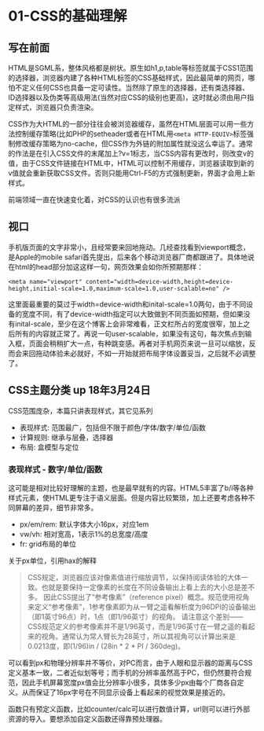 # 01-CSS的基础理解

## 写在前面

HTML是SGML系，整体风格都是树状。原生如h1,p,table等标签就属于CSS1范围的选择器，浏览器内建了各种HTML标签的CSS基础样式，因此最简单的网页，哪怕不定义任何CSS也具备一定可读性。当然除了原生的选择器，还有类选择器、ID选择器以及伪类等高级用法(当然对应CSS的级别也更高)，这时就必须由用户指定样式，浏览器只负责渲染。

CSS作为大HTML的一部分往往会被浏览器缓存，虽然在HTML层面可以用一些方法控制缓存策略(比如PHP的setheader或者在HTML用`<meta HTTP-EQUIV>`标签强制修改缓存策略为no-cache，但CSS作为外链的附加属性就没这么幸运了。通常的作法是在引入CSS文件的末尾加上?v=1标志，当CSS内容有更改时，则改变v的值，由于CSS文件链接在HTML中，HTML可以控制不用缓存，浏览器读取到新的v值就会重新获取CSS文件。否则只能用Ctrl-F5的方式强制更新，界面才会用上新样式。

前端领域一直在快速变化着，对CSS的认识也有很多流派

## 视口

手机版页面的文字非常小，且经常要来回地拖动。几经查找看到viewport概念，是Apple的mobile safari首先提出，后来各个移动浏览器厂商都跟进了。具体地说在html的head部分加这这样一句，网页效果会如你所预期那样：

```
<meta name="viewport" content="width=device-width,height=device-height,initial-scale=1.0,maximum-scale=1.0,user-scalable=no" />
```

这里面最重要的莫过于width=device-width和inital-scale=1.0两句，由于不同设备的宽度不同，有了device-width指定可以大致做到不同页面如预期，但如果没有inital-scale，至少在这个博客上会非常难看，正文栏所占的宽度很窄，加上之后所有的内容就正常了。再说一句user-scalable，如果没有这句，每次焦点到输入框，页面会稍稍扩大一点，有种跳变感。再者对手机网页来说一旦可以缩放，反而会来回拖动体验未必就好，不如一开始就把布局字体设置妥当，之后就不必调整了。

## CSS主题分类 up 18年3月24日

CSS范围庞杂，本篇只讲表现样式，其它见系列

* 表现样式: 范围最广，包括但不限于颜色/字体/数字/单位/函数
* 计算规则: 继承与层叠，选择器
* 布局: 盒模型与定位

### 表现样式 - 数字/单位/函数

这可能是相对比较好理解的主题，也是最早就有的内容。HTML5丰富了b/i等各种样式元素，使HTML更专注于语义层面。但是内容比较繁琐，加上还要考虑各种不同屏幕的差异，细节非常多。

* px/em/rem: 默认字体大小16px，对应1em
* vw/vh: 相对宽高，1表示1%的总宽度/高度
* fr: grid布局的单位

关于px单位，引用hax的解释

>    CSS规定，浏览器应该对像素值进行缩放调节，以保持阅读体验的大体一致。也就是要保持一定像素的长度在不同设备输出上看上去的大小总是差不多。 因此CSS提出了“参考像素”（reference pixel）概念。规范使用视角来定义“参考像素”，1参考像素即为从一臂之遥看解析度为96DPI的设备输出（即1英寸96点）时，1点（即1/96英寸）的视角。 请注意这个差别——CSS规范定义的参考像素并不是1/96英寸，而是1/96英寸在一臂之遥的看起来的视角。通常认为常人臂长为28英寸，所以其视角可以计算出来是0.0213度，即(1/96)in / (28in * 2 * PI / 360deg)。

可以看到px和物理分辨率并不等价，对PC而言，由于人眼和显示器的距离与CSS定义基本一致，二者近似划等号；而手机的分辨率虽然高于PC，但仍然要符合规范，因此手机屏幕宽度px值会比分辨率小很多，具体多少px由每个厂商各自定义。从而保证了16px字号在不同显示设备上看起来的视觉效果是接近的。

函数只有预定义函数，比如counter/calc可以进行数值计算，url则可以进行外部资源的导入。要想添加自定义函数还得靠预处理器。

